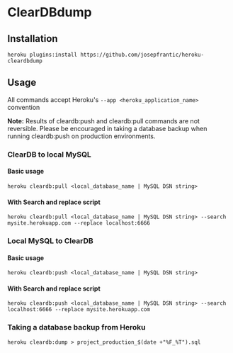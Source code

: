# ClearDBdump

## Installation
```
heroku plugins:install https://github.com/josepfrantic/heroku-cleardbdump
```

## Usage

All commands accept Heroku's ```--app <heroku_application_name>``` convention

**Note:** Results of cleardb:push and cleardb:pull commands are not reversible. Please be encouraged in taking a database backup when running cleardb:push on production environments.

### ClearDB to local MySQL

#### Basic usage

```
heroku cleardb:pull <local_database_name | MySQL DSN string>
```

#### With Search and replace script

```
heroku cleardb:pull <local_database_name | MySQL DSN string> --search mysite.herokuapp.com --replace localhost:6666
```

### Local MySQL to ClearDB

#### Basic usage

```
heroku cleardb:push <local_database_name | MySQL DSN string>
```

#### With Search and replace script

```
heroku cleardb:push <local_database_name | MySQL DSN string> --search localhost:6666 --replace mysite.herokuapp.com
```

### Taking a database backup from Heroku

```
heroku cleardb:dump > project_production_$(date +"%F_%T").sql
```
